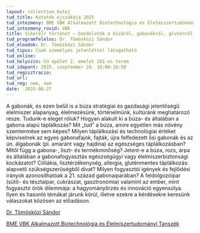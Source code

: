 ```yaml
---
layout: collection_kutej
tud_title: Kutatók éjszakája 2025
tud_intezmeny: BME VBK Alkalmazott Biotechnológia és Élelmiszertudományi Tanszék
tud_intezmeny_rovid: VBK
title: Sike(é)r történet – Gondolatok a búzáról, gabonákról, gluténről (=sikér) és a gluténmentességről
tud_programfelelos: Dr. Tömösközi Sándor
tud_eloadok: Dr. Tömösközi Sándor
tud_tipus: Csak személyes jelenléttel látogatható
tud_online: 
tud_helyszin: CH épület 2. emelet 201-es terem
tud_idopont: 2025. szeptember 26. 18:00-18:50
tud_regisztracio: 
tud_url: 
tud_reg: nem, nem
date:  2025-08-27
---
```


A gabonák, és ezen belül is a búza stratégiai és gazdasági jelentőségű élelmiszer alapanyag, élelmezésünk, történelmünk, kultúránk meghatározó része. 
Tudunk-e eleget róluk? Hogyan alakult ki a búza- és általában a gabona alapú táplálkozás? Mit „tud” a búza, amire egyetlen más növény szemtermése sem képes? 
Milyen táplálkozási és technológiai értéket képviselnek az egyes gabonafajok, fajták, újra felfedezett ősi gabonák és az ún. álgabonák (pl. amaránt vagy hajdina) az egészséges táplálkozásban? 
Mitől függ a gabona-, liszt- és termékminőség? Jelent-e a búza, rozs, árpa és általában a gabonafogyasztás egészségügyi vagy élelmiszerbiztonsági kockázatot? 
Cöliákia, lisztérzékenység, allergia, gluténmentes táplálkozás: alapvető szükségszerűségből divat?  Milyen fogyasztói igények és fejlődési irányok azonosíthatóak a 21. század gabonaiparában? 
A feldolgozóipar (sütő- és tésztaipar, cukrászat, gasztronómia) valamint az ember, mint fogyasztó örök dilemmája: a hagyományőrzés és innováció egyensúlya. 
Ilyen és hasonló témákat járunk körül, illetve ezekre a kérdésekre keresünk válaszokat közösen az előadáson.

[Dr. Tömösközi Sándor](https://tudprog.bme.hu/kutatok_ejszakaja/profilok/tomoskozi_sandor)

[BME VBK Alkalmazott Biotechnológia és Élelmiszertudományi Tanszék](https://abet.vbk.bme.hu/)

